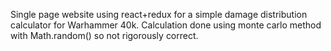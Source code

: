 Single page website using react+redux for a simple damage distribution calculator for Warhammer 40k.
Calculation done using monte carlo method with Math.random() so not rigorously correct.